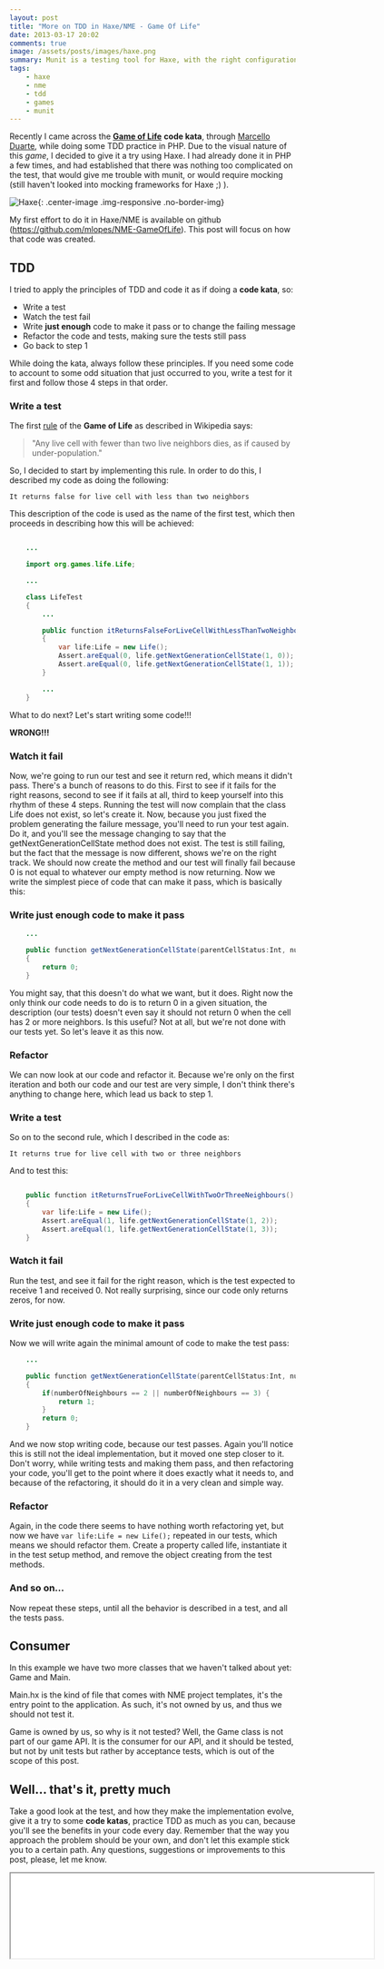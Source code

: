 ```yaml
---
layout: post
title: "More on TDD in Haxe/NME - Game Of Life"
date: 2013-03-17 20:02
comments: true
image: /assets/posts/images/haxe.png
summary: Munit is a testing tool for Haxe, with the right configurations it can be used for TDD and BDD. Here we see an example of applying Spec level BDD to drive the development of the Game of Life
tags:
    - haxe
    - nme
    - tdd
    - games
    - munit
---
```


Recently I came across the [**Game of Life**](http://en.wikipedia.org/wiki/Conway_game_of_life) **code kata**, through [Marcello Duarte](https://twitter.com/_md), while doing some TDD practice in PHP.
Due to the visual nature of this *game*, I decided to give it a try using Haxe. I had already done it in PHP a few times, and had established that there was nothing too complicated on the test, that would give me trouble with munit, or would require mocking (still haven't looked into mocking frameworks for Haxe ;) ).

![Haxe](/assets/posts/images/haxe.png){: .center-image .img-responsive .no-border-img}

My first effort to do it in Haxe/NME is available on github (<https://github.com/mlopes/NME-GameOfLife>). This post will focus on how that code was created.

## TDD ##

I tried to apply the principles of TDD and code it as if doing a **code kata**, so:

* Write a test
* Watch the test fail
* Write **just enough** code to make it pass or to change the failing message
* Refactor the code and tests, making sure the tests still pass
* Go back to step 1

While doing the kata, always follow these principles. If you need some code to account to some odd situation that just occurred to you, write a test for it first and follow those 4 steps in that order.

### Write a test ###

The first [rule](http://en.wikipedia.org/wiki/Conway_game_of_life#Rules) of the **Game of Life** as described in Wikipedia says:

> "Any live cell with fewer than two live neighbors dies, as if caused by under-population."

So, I decided to start by implementing this rule. In order to do this, I described my code as doing the following:

`It returns false for live cell with less than two neighbors`

This description of the code is used as the name of the first test, which then proceeds in describing how this will be achieved:

```java

    ...

    import org.games.life.Life;

    ...

    class LifeTest
    {
        ...

        public function itReturnsFalseForLiveCellWithLessThanTwoNeighbours():Void
        {
            var life:Life = new Life();
            Assert.areEqual(0, life.getNextGenerationCellState(1, 0));
            Assert.areEqual(0, life.getNextGenerationCellState(1, 1));
        }

        ...
    }
```

What to do next? Let's start writing some code!!!

**WRONG!!!**

### Watch it fail ###

Now, we're going to run our test and see it return red, which means it didn't pass. There's a bunch of reasons to do this. First to see if it fails for the right reasons, second to see if it fails at all, third to keep yourself into this rhythm of these 4 steps.
Running the test will now complain that the class Life does not exist, so let's create it.
Now, because you just fixed the problem generating the failure message, you'll need to run your test again. Do it, and you'll see the message changing to say that the getNextGenerationCellState method does not exist. The test is still failing, but the fact that the message is now different, shows we're on the right track. We should now create the method and our test will finally fail because 0 is not equal to whatever our empty method is now returning.
Now we write the simplest piece of code that can make it pass, which is basically this:

### Write just enough code to make it pass ###

```java
    ...

    public function getNextGenerationCellState(parentCellStatus:Int, numberOfNeighbours:Int):Int
    {
        return 0;
    }
```

You might say, that this doesn't do what we want, but it does. Right now the only think our code needs to do is to return 0 in a given situation, the description (our tests) doesn't even say it should not return 0 when the cell has 2 or more neighbors.
Is this useful? Not at all, but we're not done with our tests yet. So let's leave it as this now.

### Refactor ###

We can now look at our code and refactor it. Because we're only on the first iteration and both our code and our test are very simple, I don't think there's anything to change here, which lead us back to step 1.

### Write a test ###

So on to the second rule, which I described in the code as:

`It returns true for live cell with two or three neighbors`

And to test this:

```java

    public function itReturnsTrueForLiveCellWithTwoOrThreeNeighbours():Void
    {
        var life:Life = new Life();
        Assert.areEqual(1, life.getNextGenerationCellState(1, 2));
        Assert.areEqual(1, life.getNextGenerationCellState(1, 3));
    }
```

### Watch it fail ###

Run the test, and see it fail for the right reason, which is the test expected to receive 1 and received 0. Not really surprising, since our code only returns zeros, for now.

### Write just enough code to make it pass ###

Now we will write again the minimal amount of code to make the test pass:

```java
    ...

    public function getNextGenerationCellState(parentCellStatus:Int, numberOfNeighbours:Int):Int
    {
        if(numberOfNeighbours == 2 || numberOfNeighbours == 3) {
            return 1;
        }
        return 0;
    }
```
And we now stop writing code, because our test passes. Again you'll notice this is still not the ideal implementation, but it moved one step closer to it. Don't worry, while writing tests and making them pass, and then refactoring your code, you'll get to the point where it does exactly what it needs to, and because of the refactoring, it should do it in a very clean and simple way.

### Refactor ###

Again, in the code there seems to have nothing worth refactoring yet, but now we have `var life:Life = new Life();` repeated in our tests, which means we should refactor them.
Create a property called life, instantiate it in the test setup method, and remove the object creating from the test methods.

### And so on... ###

Now repeat these steps, until all the behavior is described in a test, and all the tests pass.

## Consumer ##

In this example we have two more classes that we haven't talked about yet: Game and Main.

Main.hx is the kind of file that comes with NME project templates, it's the entry point to the application. As such, it's not owned by us, and thus we should not test it.

Game is owned by us, so why is it not tested? Well, the Game class is not part of our game API. It is the consumer for our API, and it should be tested, but not by unit tests but rather by acceptance tests, which is out of the scope of this post.

## Well... that's it, pretty much ##

Take a good look at the test, and how they make the implementation evolve, give it a try to some **code katas**, practice TDD as much as you can, because you'll see the benefits in your code every day. Remember that the way you approach the problem should be your own, and don't let this example stick you to a certain path. Any questions, suggestions or improvements to this post, please, let me know.

<div class="embed-responsive embed-responsive-4by3">
<iframe src="/assets/posts/js/GameOfLife/" style="width: 640px; heigth: 480px"></iframe>
</div>
